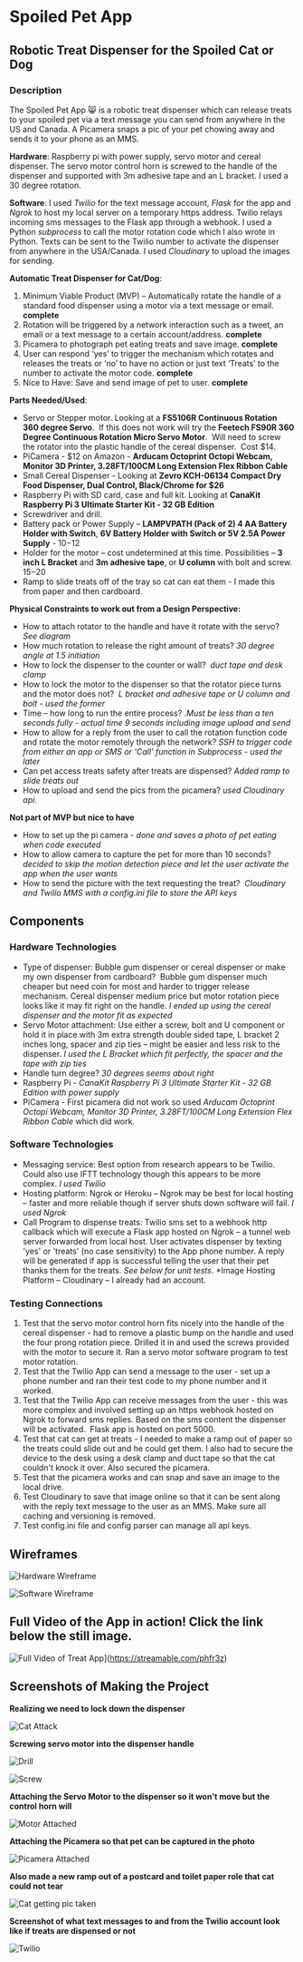 # Spoiled Pet App

## Robotic Treat Dispenser for the Spoiled Cat or Dog

### Description
The Spoiled Pet App 😸 is a robotic treat dispenser which can release treats to your spoiled pet via a text message you can send from anywhere in the US and Canada. A Picamera snaps a pic of your pet chowing away and sends it to your phone as an MMS.  

**Hardware**:
Raspberry pi with power supply, servo motor and cereal dispenser. The servo motor control horn is screwed to the handle of the dispenser and supported with 3m adhesive tape and an L bracket. I used a 30 degree rotation.

**Software**: I used *Twilio* for the text message account, *Flask* for the app and *Ngrok* to host my local server on a temporary https address. Twilio relays incoming sms messages to the Flask app through a webhook. I used a Python *subprocess* to call the motor rotation code which I also wrote in Python. Texts can be sent to the Twilio number to activate the dispenser from anywhere in the USA/Canada. I used *Cloudinary* to upload the images for sending.

**Automatic Treat Dispenser for Cat/Dog**:

1. Minimum Viable Product (MVP) – Automatically rotate the handle of a standard food dispenser using a motor via a text message or email. **complete**
2. Rotation will be triggered by a network interaction such as a tweet, an email or a text message to a certain account/address. **complete**
3. Picamera to photograph pet eating treats and save image. **complete**
4. User can respond ‘yes’ to trigger the mechanism which rotates and releases the treats or ‘no’ to have no action or just text ‘Treats’ to the number to activate the motor code. **complete**
5. Nice to Have: Save and send image of pet to user. **complete**

**Parts Needed/Used**:

* Servo or Stepper motor. Looking at a **FS5106R Continuous Rotation 360 degree Servo**.  If this does not work will try the **Feetech FS90R 360 Degree Continuous Rotation Micro Servo Motor**.  Will need to screw the rotator into the plastic handle of the cereal dispenser.  Cost $14.
* PiCamera - $12 on Amazon - **Arducam Octoprint Octopi Webcam, Monitor 3D Printer, 3.28FT/100CM Long Extension Flex Ribbon Cable**
* Small Cereal Dispenser - Looking at **Zevro KCH-06134 Compact Dry Food Dispenser, Dual Control, Black/Chrome for $26**
* Raspberry Pi with SD card, case and full kit. Looking at **CanaKit Raspberry Pi 3 Ultimate Starter Kit - 32 GB Edition**
* Screwdriver and drill.
* Battery pack or Power Supply – **LAMPVPATH (Pack of 2) 4 AA Battery Holder with Switch**, **6V Battery Holder with Switch or 5V 2.5A Power Supply** - $10-$12   
* Holder for the motor – cost undetermined at this time. Possibilities – **3 inch L Bracket** and **3m adhesive tape**, or **U column** with bolt and screw. $15-$20
* Ramp to slide treats off of the tray so cat can eat them - I made this from paper and then cardboard.

**Physical Constraints to work out from a Design Perspective:**

* How to attach rotator to the handle and have it rotate with the servo?  *See diagram*
* How much rotation to release the right amount of treats? *30 degree angle at 1.5 initiation*
* How to lock the dispenser to the counter or wall?  *duct tape and desk clamp*
* How to lock the motor to the dispenser so that the rotator piece turns and the motor does not?  *L bracket and adhesive tape or U column and bolt - used the former*
* Time – how long to run the entire process? .*Must be less than a ten seconds fully - actual time 9 seconds including image upload and send*
* How to allow for a reply from the user to call the rotation function code and rotate the motor remotely through the network? *SSH to trigger code from either an app or SMS or 'Call' function in Subprocess - used the later*
* Can pet access treats safety after treats are dispensed? *Added ramp to slide treats out*
* How to upload and send the pics from the picamera? *used Cloudinary api*. 

**Not part of MVP but nice to have**

* How to set up the pi camera - *done and saves a photo of pet eating when code executed*
* How to allow camera to capture the pet for more than 10 seconds? *decided to skip the motion detection piece and let the user activate the app when the user wants*
* How to send the picture with the text requesting the treat?  *Cloudinary and Twilio MMS with a config.ini file to store the API keys*

## Components
### Hardware Technologies
* Type of dispenser: Bubble gum dispenser or cereal dispenser or make my own dispenser from cardboard?  Bubble gum dispenser much cheaper but need coin for most and harder to trigger release mechanism. Cereal dispenser medium price but motor rotation piece looks like it may fit right on the handle. *I ended up using the cereal dispenser and the motor fit as expected*
* Servo Motor attachment: Use either a screw, bolt and U component or hold it in place with 3m extra strength double sided tape, L bracket 2 inches long, spacer and zip ties – might be easier and less risk to the dispenser. *I used the L Bracket which fit perfectly, the spacer and the tape with zip ties*
* Handle turn degree? *30 degrees seems about right*
* Raspberry Pi - *CanaKit Raspberry Pi 3 Ultimate Starter Kit - 32 GB Edition with power supply*
* PiCamera - First picamera did not work so used *Arducam Octoprint Octopi Webcam, Monitor 3D Printer, 3.28FT/100CM Long Extension Flex Ribbon Cable* which did work.

### Software Technologies
* Messaging service: Best option from research appears to be Twilio. Could also use IFTT technology though this appears to be more complex. *I used Twilio*
* Hosting platform: Ngrok or Heroku – Ngrok may be best for local hosting – faster and more reliable though if server shuts down software will fail. *I used Ngrok*
* Call Program to dispense treats: Twilio sms set to a webhook http callback which will execute a Flask app hosted on Ngrok – a tunnel web server forwarded from local host. User activates dispenser by texting 'yes' or 'treats' (no case sensitivity) to the App phone number. A reply will be generated if app is successful telling the user that their pet thanks them for the treats. *See below for unit tests*.
*Image Hosting Platform – Cloudinary – I already had an account.

### Testing Connections
1. Test that the servo motor control horn fits nicely into the handle of the cereal dispenser - had to remove a plastic bump on the handle and used the four prong rotation piece. Drilled it in and used the screws provided with the motor to secure it. Ran a servo motor software program to test motor rotation.  
2. Test that the Twilio App can send a message to the user - set up a phone number and ran their test code to my phone number and it worked.
3. Test that the Twilio App can receive messages from the user - this was more complex and involved setting up an https webhook hosted on Ngrok to forward sms replies. Based on the sms content the dispenser will be activated.  Flask app is hosted on port 5000.
4. Test that cat can get at treats - I needed to make a ramp out of paper so the treats could slide out and he could get them. I also had to secure the device to the desk using a desk clamp and duct tape so that the cat couldn't knock it over. Also secured the picamera.
5. Test that the picamera works and can snap and save an image to the local drive. 
6. Test Cloudinary to save that image online so that it can be sent along with the reply text message to the user as an MMS. Make sure all caching and versioning is removed.
7. Test config.ini file and config parser can manage all api keys.

## Wireframes

![Hardware Wireframe](https://i.ibb.co/RP1qCVB/treat-dispenser-hardware-design-d-sleeper.jpg)

![Software Wireframe](https://i.ibb.co/4mx83Hn/treat-dispenser-software-design-d-sleeper.jpg)

## Full Video of the App in action! Click the link below the still image.

![Full Video of Treat App](https://i.ibb.co/x6QbsfR/Image-from-i-OS.png)](https://streamable.com/phfr3z)

## Screenshots of Making the Project

**Realizing we need to lock down the dispenser**

![Cat Attack](https://i.ibb.co/DD11yKQ/Image-from-i-OS-2.png)

**Screwing servo motor into the dispenser handle**

![Drill](https://i.ibb.co/2k1vvrx/Image-from-i-OS-1.png)

![Screw](https://i.ibb.co/fY55PzJ/Image-from-i-OS-4.png)

**Attaching the Servo Motor to the dispenser so it won't move but the control horn will**

![Motor Attached](https://i.ibb.co/vVVz4P0/Image-from-i-OS-5.png)

**Attaching the Picamera so that pet can be captured in the photo**

![Picamera Attached](https://i.ibb.co/K5kdd2Y/Image-from-i-OS-2.jpg)

**Also made a new ramp out of a postcard and toilet paper role that cat could not tear**

![Cat getting pic taken](https://i.ibb.co/92mYFJx/Image-from-i-OS-1.jpg)

**Screenshot of what text messages to and from the Twilio account look like if treats are dispensed or not**

![Twilio](https://i.ibb.co/CmLGFw7/IMG-9578.jpg)

